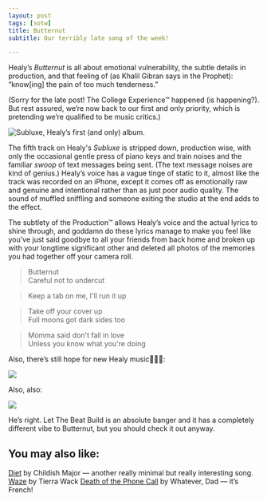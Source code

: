 ```yaml
---
layout: post
tags: [sotw]
title: Butternut
subtitle: Our terribly late song of the week!

---
```

Healy’s *Butternut* is all about emotional vulnerability, the subtle details in production, and that feeling of (as Khalil Gibran says in the Prophet): “know[ing] the pain of too much tenderness.”

(Sorry for the late post! The College Experience™ happened (is happening?). But rest assured, we’re now back to our first and only priority, which is pretending we’re qualified to be music critics.)


![Subluxe, Healy’s first (and only) album.](https://i2.wp.com/atwoodmagazine.com/wp-content/uploads/2017/06/Subluxe.jpg?resize=1050%2C700)


The fifth track on Healy's *Subluxe* is stripped down, production wise, with only the occasional gentle press of piano keys and train noises and the familiar *swoop* of text messages being sent. (The text message noises are kind of genius.) Healy’s voice has a vague tinge of static to it, almost like the track was recorded on an iPhone, except it comes off as emotionally raw and genuine and intentional rather than as just poor audio quality. The sound of muffled sniffling and someone exiting the studio at the end adds to the effect.

The subtlety of the Production™ allows Healy’s voice and the actual lyrics to shine through, and goddamn do these lyrics manage to make you feel like you’ve just said goodbye to all your friends from back home and broken up with your longtime significant other and deleted all photos of the memories you had together off your camera roll.  


> Butternut<br>
> Careful not to undercut


> Keep a tab on me, I'll run it up


> Take off your cover up<br>
> Full moons got dark sides too


> Momma said don't fall in love<br>
> Unless you know what you're doing


Also, there’s still hope for new Healy music🙏🙏🙏:

![](https://paper-attachments.dropbox.com/s_3F7D6CA2F8D787FDB1ECCD6FE294BE8664F35B99A825D1E15C86D159436659B5_1567627443788_Screen+Shot+2019-09-04+at+1.02.17+PM.png)


Also, also:

![](https://paper-attachments.dropbox.com/s_3F7D6CA2F8D787FDB1ECCD6FE294BE8664F35B99A825D1E15C86D159436659B5_1567627513518_Screen+Shot+2019-09-04+at+1.04.54+PM.png)


He’s right. Let The Beat Build is an absolute banger and it has a completely different vibe to Butternut, but you should check it out anyway. 

## You may also like:

[Diet](https://www.youtube.com/watch?v=vaU5ax3Edsg) by Childish Major — another really minimal but really interesting song.
[Waze](https://open.spotify.com/track/0vUuBXZGymDmcVFuf6SicJ) by Tierra Wack
[Death of the Phone Call](https://open.spotify.com/track/1ln5kx19guJDiWooZR3vVL?si=BnXf4vNjQayWp1U2FTsiVA) by Whatever, Dad — it’s French!
[](https://open.spotify.com/track/1ln5kx19guJDiWooZR3vVL?si=BnXf4vNjQayWp1U2FTsiVA)
